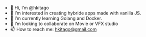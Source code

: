 - 👋 Hi, I’m @hkitago
- 👀 I’m interested in creating hybride apps made with vanilla JS.
- 🌱 I’m currently learning Golang and Docker.
- 💞️ I’m looking to collaborate on Movie or VFX studio
- 📫 How to reach me: hkitago@gmail.com

<!---
hkitago/hkitago is a ✨ special ✨ repository because its `README.md` (this file) appears on your GitHub profile.
You can click the Preview link to take a look at your changes.
--->

